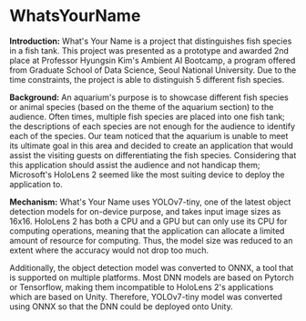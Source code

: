 # WhatsYourName
**Introduction:**
What's Your Name is a project that distinguishes fish species in a fish tank.
This project was presented as a prototype and awarded 2nd place at Professor Hyungsin Kim's Ambient AI Bootcamp, a program offered from Graduate School of Data Science, Seoul National University.
Due to the time constraints, the project is able to distinguish 5 different fish species.


**Background:**
An aquarium's purpose is to showcase different fish species or animal species (based on the theme of the aquarium section) to the audience.
Often times, multiple fish species are placed into one fish tank; the descriptions of each species are not enough for the audience to identify each of the species.
Our team noticed that the aquarium is unable to meet its ultimate goal in this area and decided to create an application that would assist the visiting guests on differentiating the fish species.
Considering that this application should assist the audience and not handicap them; Microsoft's HoloLens 2 seemed like the most suiting device to deploy the application to.

**Mechanism:**
What's Your Name uses YOLOv7-tiny, one of the latest object detection models for on-device purpose, and takes input image sizes as 16x16.
HoloLens 2 has both a CPU and a GPU but can only use its CPU for computing operations, meaning that the application can allocate a limited amount of resource for computing.
Thus, the model size was reduced to an extent where the accuracy would not drop too much.

Additionally, the object detection model was converted to ONNX, a tool that is supported on multiple platforms.
Most DNN models are based on Pytorch or Tensorflow, making them incompatible to HoloLens 2's applications which are based on Unity.
Therefore, YOLOv7-tiny model was converted using ONNX so that the DNN could be deployed onto Unity.
